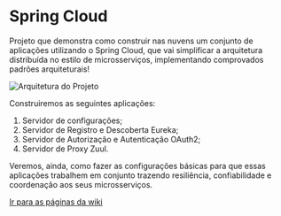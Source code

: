 # Spring Cloud
Projeto que demonstra como construir nas nuvens um conjunto de aplicações utilizando o Spring Cloud, que vai simplificar a arquitetura distribuída no estilo de microsserviços, implementando comprovados padrões arquiteturais! 

![Arquitetura do Projeto](https://github.com/wwenceslau/spring-cloud/blob/master/docs/Spring%20Cloud.png)

Construiremos as seguintes aplicações:
1. Servidor de configurações;
2. Servidor de Registro e Descoberta Eureka;
3. Servidor de Autorização e Autenticação OAuth2;
4. Servidor de Proxy Zuul.

Veremos, ainda, como fazer as configurações básicas para que essas aplicações trabalhem em conjunto trazendo resiliência, confiabilidade e coordenação aos seus microsserviços. 

[Ir para as páginas da wiki](https://github.com/wwenceslau/spring-cloud/wiki/Spring-Cloud---Objetivo)
